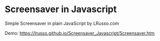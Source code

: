 # Screensaver in Javascript

Simple Screensaver in plain JavaScript by LRusso.com 

Demo: https://lrusso.github.io/Screensaver_Javascript/Screensaver.htm
